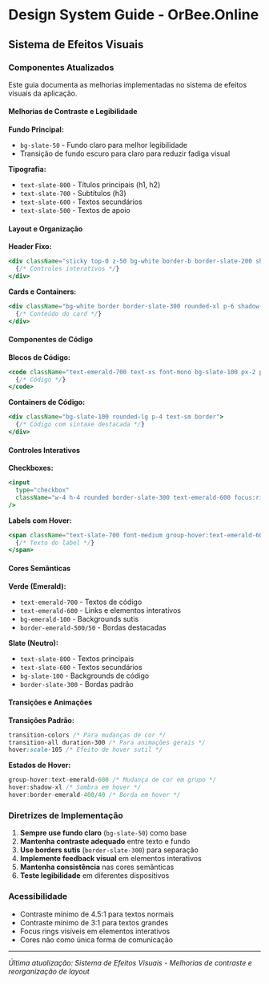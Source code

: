 # Design System Guide - OrBee.Online

## Sistema de Efeitos Visuais

### Componentes Atualizados

Este guia documenta as melhorias implementadas no sistema de efeitos visuais da aplicação.

#### Melhorias de Contraste e Legibilidade

**Fundo Principal:**
- `bg-slate-50` - Fundo claro para melhor legibilidade
- Transição de fundo escuro para claro para reduzir fadiga visual

**Tipografia:**
- `text-slate-800` - Títulos principais (h1, h2)
- `text-slate-700` - Subtítulos (h3)
- `text-slate-600` - Textos secundários
- `text-slate-500` - Textos de apoio

#### Layout e Organização

**Header Fixo:**
```jsx
<div className="sticky top-0 z-50 bg-white border-b border-slate-200 shadow-sm">
  {/* Controles interativos */}
</div>
```

**Cards e Containers:**
```jsx
<div className="bg-white border border-slate-300 rounded-xl p-6 shadow-sm">
  {/* Conteúdo do card */}
</div>
```

#### Componentes de Código

**Blocos de Código:**
```jsx
<code className="text-emerald-700 text-xs font-mono bg-slate-100 px-2 py-1 rounded">
  {/* Código */}
</code>
```

**Containers de Código:**
```jsx
<div className="bg-slate-100 rounded-lg p-4 text-sm border">
  {/* Código com sintaxe destacada */}
</div>
```

#### Controles Interativos

**Checkboxes:**
```jsx
<input 
  type="checkbox"
  className="w-4 h-4 rounded border-slate-300 text-emerald-600 focus:ring-emerald-500 focus:ring-2"
/>
```

**Labels com Hover:**
```jsx
<span className="text-slate-700 font-medium group-hover:text-emerald-600 transition-colors">
  {/* Texto do label */}
</span>
```

#### Cores Semânticas

**Verde (Emerald):**
- `text-emerald-700` - Textos de código
- `text-emerald-600` - Links e elementos interativos
- `bg-emerald-100` - Backgrounds sutis
- `border-emerald-500/50` - Bordas destacadas

**Slate (Neutro):**
- `text-slate-800` - Textos principais
- `text-slate-600` - Textos secundários
- `bg-slate-100` - Backgrounds de código
- `border-slate-300` - Bordas padrão

#### Transições e Animações

**Transições Padrão:**
```css
transition-colors /* Para mudanças de cor */
transition-all duration-300 /* Para animações gerais */
hover:scale-105 /* Efeito de hover sutil */
```

**Estados de Hover:**
```jsx
group-hover:text-emerald-600 /* Mudança de cor em grupo */
hover:shadow-xl /* Sombra em hover */
hover:border-emerald-400/40 /* Borda em hover */
```

### Diretrizes de Implementação

1. **Sempre use fundo claro** (`bg-slate-50`) como base
2. **Mantenha contraste adequado** entre texto e fundo
3. **Use borders sutis** (`border-slate-300`) para separação
4. **Implemente feedback visual** em elementos interativos
5. **Mantenha consistência** nas cores semânticas
6. **Teste legibilidade** em diferentes dispositivos

### Acessibilidade

- Contraste mínimo de 4.5:1 para textos normais
- Contraste mínimo de 3:1 para textos grandes
- Focus rings visíveis em elementos interativos
- Cores não como única forma de comunicação

---

*Última atualização: Sistema de Efeitos Visuais - Melhorias de contraste e reorganização de layout*